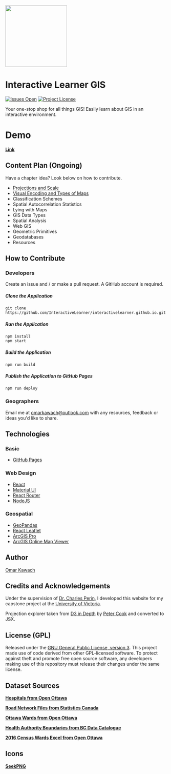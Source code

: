 <img src="https://github.com/InteractiveLearner/interactivelearner.github.io/blob/main/public/logo192.png" width="192px" height="192px" />

# Interactive Learner GIS

[![Issues Open](https://img.shields.io/github/issues/InteractiveLearner/interactivelearner.github.io?style=flat-square)](https://github.com/InteractiveLearner/interactivelearner.github.io/issues) [![Project License](https://img.shields.io/github/license/InteractiveLearner/interactivelearner.github.io?style=flat-square)](https://github.com/InteractiveLearner/interactivelearner.github.io/blob/main/LICENSE)

Your one-stop shop for all things GIS! Easily learn about GIS in an interactive environment. 

# Demo

**[Link](https://www.interactivelearner-gis.com/ )**

## Content Plan (Ongoing)

Have a chapter idea? Look below on how to contribute. 

- [Projections and Scale](https://www.interactivelearner-gis.com/#/projections)
- [Visual Encoding and Types of Maps](https://www.interactivelearner-gis.com/#/visual)
- Classification Schemes
- Spatial Autocorrelation Statistics
- Lying with Maps
- GIS Data Types
- Spatial Analysis
- Web GIS
- Geometric Primitives
- Geodatabases
- Resources

## How to Contribute

### Developers

Create an issue and / or make a pull request. A GitHub account is required.

##### Clone the Application

```
git clone https://github.com/InteractiveLearner/interactivelearner.github.io.git
```

##### Run the Application

```
npm install
npm start 
```

##### Build the Application

```
npm run build
```

##### Publish the Application to GitHub Pages

```
npm run deploy
```

### Geographers

Email me at omarkawach@outlook.com with any resources, feedback or ideas you'd like to share.

## Technologies

### Basic
- [GitHub Pages](https://pages.github.com/)
### Web Design
- [React](https://reactjs.org/)
- [Material UI](https://mui.com/)
- [React Router](https://reactrouter.com/)
- [NodeJS](https://nodejs.org/en/)

### Geospatial
- [GeoPandas](https://geopandas.org/en/stable/)
- [React Leaflet](https://react-leaflet.js.org/)
- [ArcGIS Pro](https://www.esri.com/en-us/arcgis/products/arcgis-pro/overview)
- [ArcGIS Online Map Viewer](https://doc.arcgis.com/en/arcgis-online/get-started/get-started-with-mv.htm)

## Author

[Omar Kawach](https://github.com/omarkawach)
  
## Credits and Acknowledgements

Under the supervision of [Dr. Charles Perin](http://charlesperin.net/), I developed this website for my capstone project at the [University of Victoria](https://www.uvic.ca/).

Projection explorer taken from [D3 in Depth](https://www.d3indepth.com/) by [Peter Cook](https://www.animateddata.com/) and converted to JSX. 

## License (GPL) 

Released under the [GNU General Public License, version 3](https://opensource.org/licenses/GPL-3.0). This project made use of code derived from other GPL-licensed software. To protect against theft and promote free open source software, any developers making use of this repository must release their changes under the same license. 

## Dataset Sources

**[Hospitals from Open Ottawa](https://open.ottawa.ca/datasets/b769ce497f2540aa962e602c983994d6_0?geometry=-76.050%2C45.348%2C-75.396%2C45.433)**

**[Road Network Files from Statistics Canada](https://www12.statcan.gc.ca/census-recensement/2011/geo/RNF-FRR/index-eng.cfm)**

**[Ottawa Wards from Open Ottawa](https://open.ottawa.ca/datasets/wards/explore?location=45.242656%2C-75.800844%2C0.90)**

**[Health Authority Boundaries from BC Data Catalogue](https://catalogue.data.gov.bc.ca/dataset/health-authority-boundaries)**

**[2016 Census Wards Excel from Open Ottawa](https://open.ottawa.ca/documents/2016-census-ward-data-1/about)**

## Icons

**[SeekPNG](https://www.seekpng.com/ks/clipart/)**